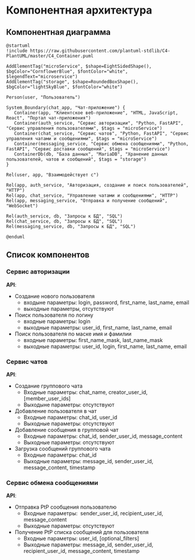 # Компонентная архитектура
<!-- Состав и взаимосвязи компонентов системы между собой и внешними системами с указанием протоколов, ключевые технологии, используемые для реализации компонентов.
Диаграмма контейнеров C4 и текстовое описание. 
-->
## Компонентная диаграмма

```plantuml
@startuml
!include https://raw.githubusercontent.com/plantuml-stdlib/C4-PlantUML/master/C4_Container.puml

AddElementTag("microService", $shape=EightSidedShape(), $bgColor="CornflowerBlue", $fontColor="white", $legendText="microservice")
AddElementTag("storage", $shape=RoundedBoxShape(), $bgColor="lightSkyBlue", $fontColor="white")

Person(user, "Пользователь")

System_Boundary(chat_app, "Чат-приложение") {
   Container(app, "Клиентское веб-приложение", "HTML, JavaScript, React", "Портал чат-приложения")
   Container(auth_service, "Сервис авторизации", "Python, FastAPI", "Сервис управления пользователями", $tags = "microService")
   Container(chat_service, "Сервис чатов", "Python, FastAPI", "Сервис управления чатами и сообщениями", $tags = "microService")
   Container(messaging_service, "Сервис обмена сообщениями", "Python, FastAPI", "Сервис доставки сообщений", $tags = "microService")
   ContainerDb(db, "База данных", "MariaDB", "Хранение данных пользователей, чатов и сообщений", $tags = "storage")
}

Rel(user, app, "Взаимодействует с")

Rel(app, auth_service, "Авторизация, создание и поиск пользователей", "HTTP")
Rel(app, chat_service, "Управление чатами и сообщениями", "HTTP")
Rel(app, messaging_service, "Отправка и получение сообщений", "WebSocket")

Rel(auth_service, db, "Запросы к БД", "SQL")
Rel(chat_service, db, "Запросы к БД", "SQL")
Rel(messaging_service, db, "Запросы к БД", "SQL")

@enduml
```
## Список компонентов
### Сервис авторизации


**API**:
-	Создание нового пользователя
      - входыне параметры: login, password, first_name, last_name, email
      - выходные параметры, отсутствуют
-	Поиск пользователя по логину
     - входные параметры:  login
     - выходные параметры: user_id, first_name, last_name, email
-	Поиск пользователя по маске имя и фамилии
     - входные параметры: first_name_mask, last_name_mask
     - выходные параметры: user_id, login, first_name, last_name, email

### Сервис чатов
**API**:
- Создание группового чата
  - Входные параметры: chat_name, creator_user_id,  [member_user_ids]
  - Выходыне параметры: отсутствуют
- Добавление пользователя в чат
  - Входные параметры: chat_id, user_id
  - Выходные параметры: отсутствуют
- Добавление сообщения в групповой чат
  - Входные параметры: chat_id, sender_user_id, message_content
  - Выходные параметры: отсутствуют
- Загрузка сообщений группового чата
  - Входные параметры: chat_id
  - Выходные параметры: message_id, sender_user_id, message_content, timestamp


### Сервис обмена сообщениями
**API**:
- Отправка PtP сообщения пользователю
  - Входные параметры:  sender_user_id, recipient_user_id, message_content
  - Выходные параметры: отсутствуют
- Получение PtP списка сообщений для пользователя
  - Входные параметры: user_id, [optional_filters]
  - Выходные параметры: message_id, sender_user_id, recipient_user_id, message_content, timestamp
